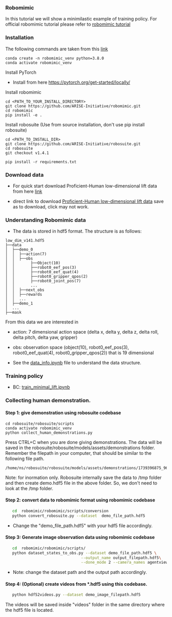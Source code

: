 ### Robomimic 
In this tutorial we will show a minimilastic example of training policy. For official robomimic tutorial please refer to [robomimic tutorial](https://robomimic.github.io/docs/introduction/overview.html)


### Installation
The following commands are taken from this [link](https://robomimic.github.io/docs/introduction/installation.html) 

```
conda create -n robomimic_venv python=3.8.0
conda activate robomimic_venv
```

Install PyTorch
* Install from here https://pytorch.org/get-started/locally/


Install robomimic
```
cd <PATH_TO_YOUR_INSTALL_DIRECTORY>
git clone https://github.com/ARISE-Initiative/robomimic.git
cd robomimic
pip install -e .
```

Install robosuite (Use from source installation, don't use pip install robosuite)
```
cd <PATH_TO_INSTALL_DIR>
git clone https://github.com/ARISE-Initiative/robosuite.git
cd robosuite
git checkout v1.4.1

pip install -r requirements.txt
```



### Download data
* For quick start download Proficient-Human low-dimensional lift data from here [link](https://robomimic.github.io/docs/datasets/robomimic_v0.1.html)

* direct link to download [Proficient-Human low-dimensional lift data](http://downloads.cs.stanford.edu/downloads/rt_benchmark/lift/ph/low_dim_v141.hdf5) save as to download, click may not work.


### Understanding Robomimic data

* The data is stored in hdf5 format. The structure is as follows:
```
low_dim_v141.hdf5
├──data
│  ├──demo_0
│  │  ├──action(7)
│  │  ├──obs
│  │       ├──Object(10)
│  │       ├──robot0_eef_pos(3)
│  │       ├──robot0_eef_quat(4)
│  │       ├──robot0_gripper_qpos(2)
│  │       ├──robot0_joint_pos(7)
│  │       ...
│  │  ├──next_obs
│  │  ├──rewards
│  │  ...
│  ├──demo_1
│  ...
├──mask
```

From this data we are interested in
   * action: 7 dimensional action space (delta x, delta y, delta z, delta roll, delta pitch, delta yaw, gripper)
   * obs: observation space (object(10), robot0_eef_pos(3), robot0_eef_quat(4), robot0_gripper_qpos(2)) that is 19 dimensional


* See the <a href="data_info.ipynb">data_info.ipynb</a> file to understand the data structure.


### Training policy 
* BC:  <a href="train_minimal_lift.ipynb"> train_minimal_lift.ipynb </a>



### Collecting human demonstration.

#### Step 1: give demonstration using robosuite codebase
```
cd robosuite/robosuite/scripts
conda activate robomimic_venv
python collect_human_demonstrations.py
```

Press CTRL+C when you are done giving demonstrations. 
The data will be saved in the robosuite/robosuite/models/assets/demonstrations folder. Remember the filepath in your computer, that should be similar to the following file path.
```
/home/ns/robosuite/robosuite/models/assets/demonstrations/1739396875_9637682/demo.hdf5
```


Note: for inormation only. Robosuite internally save the data to /tmp folder and then create demo.hdf5 file in the above folder. So, we don't need to look at the /tmp folder.

#### Step 2: convert data to robomimic format using robomimic codebase
```bash
   cd  robomimic/robomimic/scripts/conversion
   python convert_robosuite.py --dataset  demo_file_path.hdf5
```
* Change the "demo_file_path.hdf5" with your hdf5 file accordingly.

#### Step 3: Generate image observation data using robomimic codebase
```bash
   cd  robomimic/robomimic/scripts/
   python dataset_states_to_obs.py --dataset demo_file_path.hdf5 \
                                 --output_name output_filepath.hdf5\
                                 --done_mode 2 --camera_names agentview robot0_eye_in_hand --camera_height 84 --camera_width 84  
```
* Note: change the dataset path and the output path accordingly.


#### Step 4: (Optional) create videos from *.hdf5 using this codebase.
 
```bash
   python hdf52videos.py --dataset demo_image_filepath.hdf5 
```
The videos will be saved inside "videos" folder in the same directory where the hdf5 file is located.



